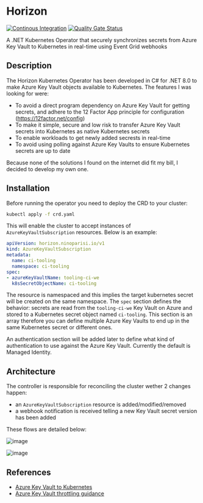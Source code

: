 # Horizon
[![Continous Integration](https://github.com/tabman83/horizon/actions/workflows/dotnet.yml/badge.svg)](https://github.com/tabman83/horizon/actions/workflows/dotnet.yml)
[![Quality Gate Status](https://sonarcloud.io/api/project_badges/measure?project=tabman83_horizon&metric=alert_status)](https://sonarcloud.io/summary/new_code?id=tabman83_horizon)

A .NET Kubernetes Operator that securely synchronizes secrets from Azure Key Vault to Kubernetes in real-time using Event Grid webhooks

## Description

The Horizon Kubernetes Operator has been developed in C# for .NET 8.0 to make Azure Key Vault objects available to Kubernetes.
The features I was looking for were:
- To avoid a direct program dependency on Azure Key Vault for getting secrets, and adhere to the 12 Factor App principle for configuration (https://12factor.net/config)
- To make it simple, secure and low risk to transfer Azure Key Vault secrets into Kubernetes as native Kubernetes secrets
- To enable workloads to get newly added secrests in real-time
- To avoid using polling against Azure Key Vaults to ensure Kubernetes secrets are up to date

Because none of the solutions I found on the internet did fit my bill, I decided to develop my own one.

## Installation

Before running the operator you need to deploy the CRD to your cluster:
```bash
kubectl apply -f crd.yaml
```

This will enable the cluster to accept instances of `AzureKeyVaultSubscription` resources. Below is an example:
```yaml
apiVersion: horizon.ninoparisi.io/v1
kind: AzureKeyVaultSubscription
metadata:
  name: ci-tooling
  namespace: ci-tooling
spec:
- azureKeyVaultName: tooling-ci-we
  k8sSecretObjectName: ci-tooling
```

The resource is namespaced and this implies the target kubernetes secret will be created on the same namespace.
The `spec` section defines the behavior: secrets are read from the `tooling-ci-we` Key Vault on Azure and stored to a 
Kubernetes secret object named `ci-tooling`. This section is an array therefore you can define multiple Azure Key Vaults
to end up in the same Kubernetes secret or different ones.

An authentication section will be added later to define what kind of authentication to use against the Azure Key Vault. Currently
the default is Managed Identity.

## Architecture

The controller is responsible for reconciling the cluster wether 2 changes happen:
- an `AzureKeyVaultSubscription` resource is added/modified/removed
- a webhook notification is received telling a new Key Vault secret version has been added

These flows are detailed below:

![image](https://www.plantuml.com/plantuml/png/VP4nRy8m48Lt_ufJkhG3i5OC5IrB9JfKGkhKnSG7M1XVP9zfuTVt9R6WKgKkYUFttRjtbqLMcxGSWr6lWQbvlfJ4Apv_s19qNJQvJRvJBv6iS-ncHt5-wt5m75ZPDSPPjHkRcGudihaw42ney6ZCHhwfMJrcMeQIbLD3Tsz-jzUNKDWGSKJhCzd3AQF-dmGDu5QY9WaatS2-Il8NYPznETu7JZrrZPIvJQm3kXwElpqwSOFoBfY2eqDEOuB0UYk9Jvp0zeqcawSntPo-hBRxNgPsR-EESuzCfrEyHWGeAkPLfdlhtAnqoCDrOGytKomCP6BhQiuX6KS50ktgzLUK3cAz1p0sgD-zNXKmcF46m67hT_sePe47_leF)

![image](https://www.plantuml.com/plantuml/png/NL4zJyCm4DtlLvpCt1rrg0eL0gaCI4Ymi3Z9DRLYV95z3j1VppcHISLat_kuzsJlazWe-TE3EF64vfsQC_E0WSMTN6l5SJ3GMR6DJOJ3X3QXkRlaI7Ya7topsOk1beD4zaWJ1UcZwsRPGvdmKKS33N-ZETucFFYSXAB1csVNd-NUP_gpypZxdZYw2uUFS5XmJ_6gGw8saip2r_cwne-y1B-m9bBeD1H0EsyskwjgsxeYZxgKEbYf8jGIM_nQtW5qADWmAHR9TjLQ4jK4IbJBFwOuTnNSBbcrF2n74MZbbLNloVMmr-hw9xy0)

## References
- [Azure Key Vault to Kubernetes](https://github.com/SparebankenVest/azure-key-vault-to-kubernetes)
- [Azure Key Vault throttling guidance](https://learn.microsoft.com/en-us/azure/key-vault/general/overview-throttling)
